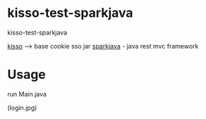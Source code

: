 kisso-test-sparkjava
====================

kisso-test-sparkjava

[kisso](https://github.com/tuzip/sso) --> base cookie sso jar
[sparkjava](http://www.sparkjava.com/) - java rest mvc framework


Usage
====================
run Main.java

(login.jpg)
